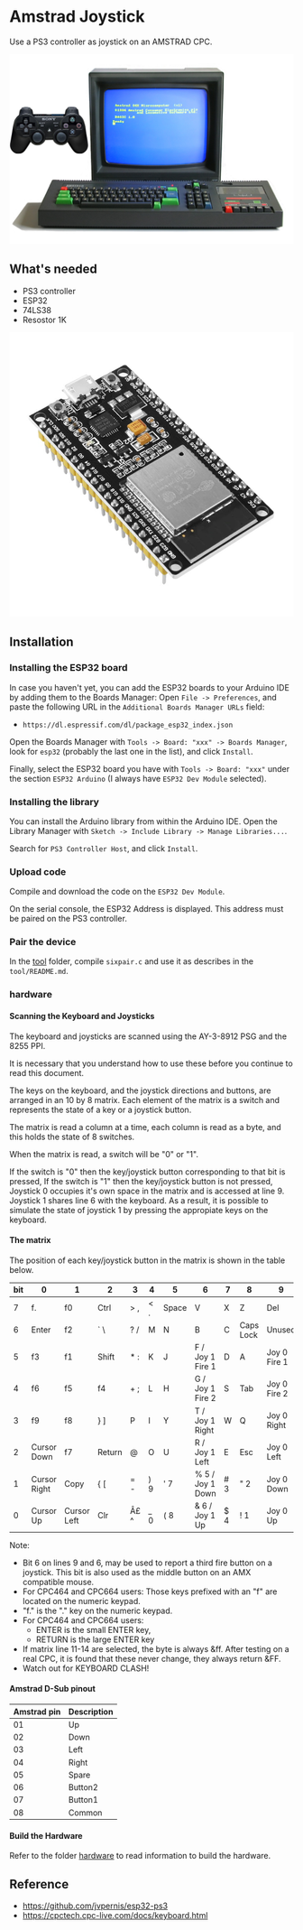 # Amstrad Joystick

Use a PS3 controller as joystick on an AMSTRAD CPC.

![Amstrad](https://github.com/landru29/amstrad_joystick/blob/master/Amstrad_CPC464.jpg)

## What's needed

* PS3 controller
* ESP32
* 74LS38
* Resostor 1K


![Open-collector Nand Gate](https://github.com/landru29/amstrad_joystick/blob/master/esp32.jpg)

## Installation

### Installing the ESP32 board ###

In case you haven't yet, you can add the ESP32 boards to your Arduino IDE by adding them to the Boards Manager: Open `File -> Preferences`, and paste the following URL in the `Additional Boards Manager URLs` field:

- `https://dl.espressif.com/dl/package_esp32_index.json`

Open the Boards Manager with `Tools -> Board: "xxx" -> Boards Manager`, look for `esp32` (probably the last one in the list), and click `Install`.

Finally, select the ESP32 board you have with `Tools -> Board: "xxx"` under the section `ESP32 Arduino` (I always have `ESP32 Dev Module` selected).


### Installing the library ###

You can install the Arduino library from within the Arduino IDE. Open the Library Manager with `Sketch -> Include Library -> Manage Libraries...`.

Search for `PS3 Controller Host`, and click `Install`.

### Upload code

Compile and download the code on the `ESP32 Dev Module`.

On the serial console, the ESP32 Address is displayed. This address must be paired on the PS3 controller.

### Pair the device

In the [tool](https://github.com/landru29/amstrad_joystick/tree/master/tool) folder, compile `sixpair.c` and use it as describes in the `tool/README.md`.

### hardware

#### Scanning the Keyboard and Joysticks

The keyboard and joysticks are scanned using the AY-3-8912 PSG and the 8255 PPI.

It is necessary that you understand how to use these before you continue to read this document.

The keys on the keyboard, and the joystick directions and buttons, are arranged in an 10 by 8 matrix. Each element of the matrix is a switch and represents the state of a key or a joystick button.

The matrix is read a column at a time, each column is read as a byte, and this holds the state of 8 switches.

When the matrix is read, a switch will be "0" or "1".

If the switch is "0" then the key/joystick button corresponding to that bit is pressed,
If the switch is "1" then the key/joystick button is not pressed,
Joystick 0 occupies it's own space in the matrix and is accessed at line 9. Joystick 1 shares line 6 with the keyboard. As a result, it is possible to simulate the state of joystick 1 by pressing the appropiate keys on the keyboard.

#### The matrix

The position of each key/joystick button in the matrix is shown in the table below.

bit | 0            | 1            | 2       | 3     | 4    | 5      | 6                 | 7   | 8          | 9            |
----|--------------|--------------|---------|-------|------|--------|-------------------|-----|------------|--------------|
  7 | f.           | f0           | Ctrl    | > ,   | < .  | Space  | V                 | X   | Z          | Del          |
  6 | Enter        | f2           | ` \     | ? /   | M    | N      | B                 | C   | Caps Lock  | Unused       |
  5 | f3           | f1           | Shift   | * :   | K    | J      | F / Joy 1 Fire 1  | D   | A          | Joy 0 Fire 1 |
  4 | f6           | f5           | f4      | + ;   | L    | H      | G / Joy 1 Fire 2  | S   | Tab        | Joy 0 Fire 2 |
  3 | f9           | f8           | } ]     | P     | I    | Y      | T / Joy 1 Right   | W   | Q          | Joy 0 Right  |
  2 | Cursor Down  | f7           | Return  | @     | O    | U      | R / Joy 1 Left    | E   | Esc        | Joy 0 Left   |
  1 | Cursor Right | Copy         | { [     | = -   | ) 9  | ' 7    | % 5 / Joy 1 Down  | # 3 | " 2        | Joy 0 Down   |
  0 | Cursor Up    | Cursor Left  | Clr     | Â£ ^  | _ 0  | ( 8    | & 6 / Joy 1 Up    | $ 4 | ! 1        | Joy 0 Up     |

Note:

* Bit 6 on lines 9 and 6, may be used to report a third fire button on a joystick. This bit is also used as the middle button on an AMX compatible mouse.
* For CPC464 and CPC664 users: Those keys prefixed with an "f" are located on the numeric keypad.
* "f." is the "." key on the numeric keypad.
* For CPC464 and CPC664 users:
  * ENTER is the small ENTER key,
  * RETURN is the large ENTER key
* If matrix line 11-14 are selected, the byte is always &ff. After testing on a real CPC, it is found that these never change, they always return &FF.
* Watch out for KEYBOARD CLASH!

#### Amstrad D-Sub pinout

| Amstrad pin | Description |
| ----------- | ----------- |
| 01          | Up          |
| 02          | Down        |
| 03          | Left        |
| 04          | Right       |
| 05          | Spare       |
| 06          | Button2     |
| 07          | Button1     |
| 08          | Common      |

#### Build the Hardware

Refer to the folder [hardware](https://github.com/landru29/amstrad_joystick/tree/master/hardware) to read information to build the hardware.

## Reference

- https://github.com/jvpernis/esp32-ps3
- https://cpctech.cpc-live.com/docs/keyboard.html